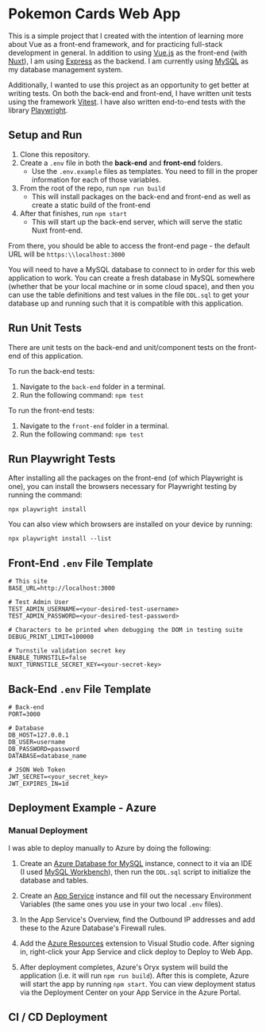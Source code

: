 # Pokemon Cards Web App

This is a simple project that I created with the intention of learning more about Vue as a front-end framework, and for practicing full-stack development in general. In addition to using [Vue.js](https://vuejs.org/) as the front-end (with [Nuxt](https://nuxt.com/)),
I am using [Express](https://expressjs.com/) as the backend. I am currently using [MySQL](https://www.mysql.com/) as my database management system.

Additionally, I wanted to use this project as an opportunity to get better at writing tests. On both the back-end and front-end, I have written unit tests using the framework [Vitest](https://vitest.dev/). I have also written end-to-end tests with the library [Playwright](https://playwright.dev/).

## Setup and Run

1. Clone this repository.
2. Create a `.env` file in both the **back-end** and **front-end** folders.
    - Use the `.env.example` files as templates. You need to fill in the proper information for each of those variables.
3. From the root of the repo, run `npm run build`
    - This will install packages on the back-end and front-end as well as create a static build of the front-end
4. After that finishes, run `npm start`
    - This will start up the back-end server, which will serve the static Nuxt front-end.

From there, you should be able to access the front-end page - the default URL will be `https:\\localhost:3000`

You will need to have a MySQL database to connect to in order for this web application to work. You can create a fresh database in MySQL somewhere (whether that be your local machine or in some cloud space), and then you can use the table definitions and test values in the file `DDL.sql` to get your database up and running such that it is compatible with this application.

## Run Unit Tests

There are unit tests on the back-end and unit/component tests on the front-end of this application.

To run the back-end tests:

1. Navigate to the `back-end` folder in a terminal.
2. Run the following command: `npm test`

To run the front-end tests:

1. Navigate to the `front-end` folder in a terminal.
2. Run the following command: `npm test`

## Run Playwright Tests

After installing all the packages on the front-end (of which Playwright is one), you can install the browsers necessary for Playwright testing by running the command:

```
npx playwright install
```

You can also view which browsers are installed on your device by running:

```
npx playwright install --list
```

## Front-End `.env` File Template

```
# This site
BASE_URL=http://localhost:3000

# Test Admin User
TEST_ADMIN_USERNAME=<your-desired-test-username>
TEST_ADMIN_PASSWORD=<your-desired-test-password>

# Characters to be printed when debugging the DOM in testing suite
DEBUG_PRINT_LIMIT=100000

# Turnstile validation secret key
ENABLE_TURNSTILE=false
NUXT_TURNSTILE_SECRET_KEY=<your-secret-key>
```

## Back-End `.env` File Template

```
# Back-end
PORT=3000

# Database
DB_HOST=127.0.0.1
DB_USER=username
DB_PASSWORD=password
DATABASE=database_name

# JSON Web Token
JWT_SECRET=<your_secret_key>
JWT_EXPIRES_IN=1d
```

## Deployment Example - Azure

### Manual Deployment

I was able to deploy manually to Azure by doing the following:

1. Create an [Azure Database for MySQL](https://azure.microsoft.com/en-us/products/mysql) instance, connect to it via an IDE (I used [MySQL Workbench](https://www.mysql.com/products/workbench/)), then run the `DDL.sql` script to initialize the database and tables.

2. Create an [App Service](https://azure.microsoft.com/en-us/products/app-service) instance and fill out the necessary Environment Variables (the same ones you use in your two local `.env` files).

3. In the App Service's Overview, find the Outbound IP addresses and add these to the Azure Database's Firewall rules.

4. Add the [Azure Resources](https://marketplace.visualstudio.com/items?itemName=ms-azuretools.vscode-azureresourcegroups) extension to Visual Studio code. After signing in, right-click your App Service and click deploy to Deploy to Web App.

5. After deployment completes, Azure's Oryx system will build the application (i.e. it will run `npm run build`). After this is complete, Azure will start the app by running `npm start`. You can view deployment status via the Deployment Center on your App Service in the Azure Portal.

## CI / CD Deployment
